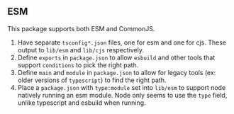 ## ESM

This package supports both ESM and CommonJS.

1. Have separate `tsconfig*.json` files, one for esm and one for cjs. These output to `lib/esm` and `lib/cjs` respectively.
2. Define `exports` in `package.json` to allow `esbuild` and other tools that support `conditions` to pick the right path.
3. Define `main` and `module` in `package.json` to allow for legacy tools (ex: older versions of `typescript`) to find the right path.
4. Place a `package.json` with `type:module` set into `lib/esm` to support node natively running an esm module. Node only seems to use the `type` field, unlike typescript and esbuild when running.